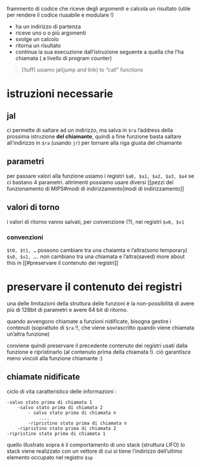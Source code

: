 frammento di codice che riceve degli argomenti e calcola un risultato (utile per rendere il codice riusabile e modulare !)
- ha un indirizzo di partenza
- riceve uno o o più argomenti
- svolge un calcolo
- ritorna un risultato
- continua la sua esecuzione dall’istruzione seguente a quella che l’ha chiamata ( a livello di program counter)

>[!tuff] usiamo jal(jump and link) to “call” functions

# istruzioni necessarie

## jal
ci permette di saltare ad un indirizzo, ma salva in `$ra` l’address della prossima istruzione **del chiamante**, quindi a fine funzione basta saltare all’indirizzo in `$ra` (usando `jr`) per tornare alla riga giusta del chiamante

## parametri
per passare valori alla funzione usiamo i registri `$a0, $a1, $a2, $a3, $a4` se ci bastano 4 parametri. altrimenti possiamo usare diversi [[pezzi del funzionamento di MIPS#modi di indirizzamento|modi di indirizzamento]]

## valori di torno
i valori di ritorno vanno salvati, per convenzione (?), nei registri `$v0, $v1`

### convenzioni
`$t0, $t1, …` possono cambiare tra una chaiamta e l’altra(sono temporary)
`$s0, $s1, ….` non cambiano tra una chiamata  e l’altra(saved)
more about this in [[#preservare il contenuto dei registri]]

# preservare il contenuto dei registri
una delle limitazioni della struttura delle funzioni è la non-possibilità di avere più di 128bit di parametri e avere 64 bit di ritorno.

quando avvengono chiamate a funzioni nidificate, bisogna gestire i contenuti (soprattuto di `$ra` !!, che viene sovrascritto quando viene chiamata un’altra funzione)

conviene quindi preservare il precedente contenuto dei registri usati dalla funzione e ripristinarlo (al contenuto prima della chiamata !). ciò garantisce meno vincoli alla funzione chiamante :)

## chiamate nidificate
ciclo di vita caratteristico delle informazioni :
```
-salvo stato prima di chiamata 1
	-salvo stato prima di chiamata 2
		- salvo stato prima di chiamata n
			....
		-ripristino stato prima di chiamata n
	-ripristino stato prima di chiamata 2
-ripristino stato prima di chiamata 1
```
quello illustrato sopra è il comportamento di uno stack (struttura LIFO)
lo stack viene realizzato con un vettore di cui si tiene l’indirizzo dell’ultimo elemento occupato nel registro `$sp` 